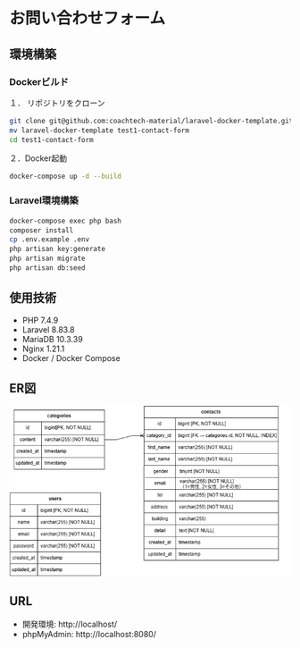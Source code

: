 # お問い合わせフォーム

## 環境構築

### Dockerビルド

１． リポジトリをクローン

```bash
git clone git@github.com:coachtech-material/laravel-docker-template.git
mv laravel-docker-template test1-contact-form
cd test1-contact-form
```

２．Docker起動

```bash
docker-compose up -d --build
```

### Laravel環境構築

```bash
docker-compose exec php bash
composer install
cp .env.example .env
php artisan key:generate
php artisan migrate
php artisan db:seed
```

## 使用技術

- PHP 7.4.9
- Laravel 8.83.8
- MariaDB 10.3.39
- Nginx 1.21.1
- Docker / Docker Compose

## ER図
![ER図](./public/images/test1-contact-form_.drawio.png)

## URL
- 開発環境: http://localhost/
- phpMyAdmin: http://localhost:8080/
